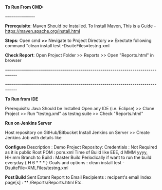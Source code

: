 **To Run From CMD:**

**---------------**

**Prerequisite**: Maven Should be Installed. To Install Maven, This is a Guide - https://maven.apache.org/install.html

**Steps**: Open cmd **>>** Nevigate to Project Directory **>>** Exectute following command "clean install test -DsuiteFiles=testng.xml

**Check Report**: Open Project Folder >> Reports >> Open "Reports.html" in browser

 **----------------------------------------------------------------------------------**
 
 **----------------------------------------------------------------------------------**
 
**To Run from IDE**

Prerequisits: Java Should be Installed 
Open any IDE (i.e. Eclipse) >> Clone Project >> Run "testng.xml" as testng suite >> Check "Reports.html"

**Run on Jenkins Server**

Host repository on GitHub/Bitbucket 
Install Jenkins on Server >> Create Jenkins Job with details like 

**Configure**
  Description : Demo Project
  Repositoy:
  Credentials : Not Required as it is public
  Root POM : pom.xml
  Time of Build like EEE, d MMM yyyy, HH:mm
  Branch to Build : Master
  Build Periodically if want to run the build everyday { H 6  * * * }
  Goals and options : clean install test -DsuiteFile=XMLFiles/testng.xml
  
**Post Build**
  Sent Extent Report to Email
  Recipients : recipent's email
  Index page[s] : ** /Reports/Reports.html
  Etc. 
